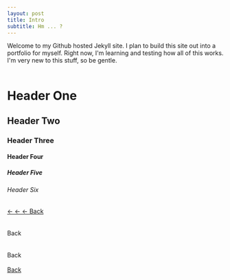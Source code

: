 ```yaml
---
layout: post
title: Intro
subtitle: Hm ... ?
---
```


Welcome to my Github hosted Jekyll site. I plan to build this site out into a portfolio for myself. Right now, I'm learning and testing how all of this works. I'm very new to this stuff, so be gentle.<br>
<br>
<h1>Header One</h1>

<h2>Header Two</h2>

<h3>Header Three</h3>

<h4>Header Four</h4>

<h5>Header Five</h5>

<h6>Header Six</h6>

<div class="waves-effect waves-light btn">
	<a href="http://foundmonster.github.io">← ← ← Back</a>
</div>
<br>
<br>
<div class="waves-effect waves-light btn">Back</div>  
<br>
<br>
<a class="waves-effect waves-light btn">Back</a>
<br>
<br>
<a class="waves-effect waves-light btn" href="http://foundmonster.github.io">Back</a>